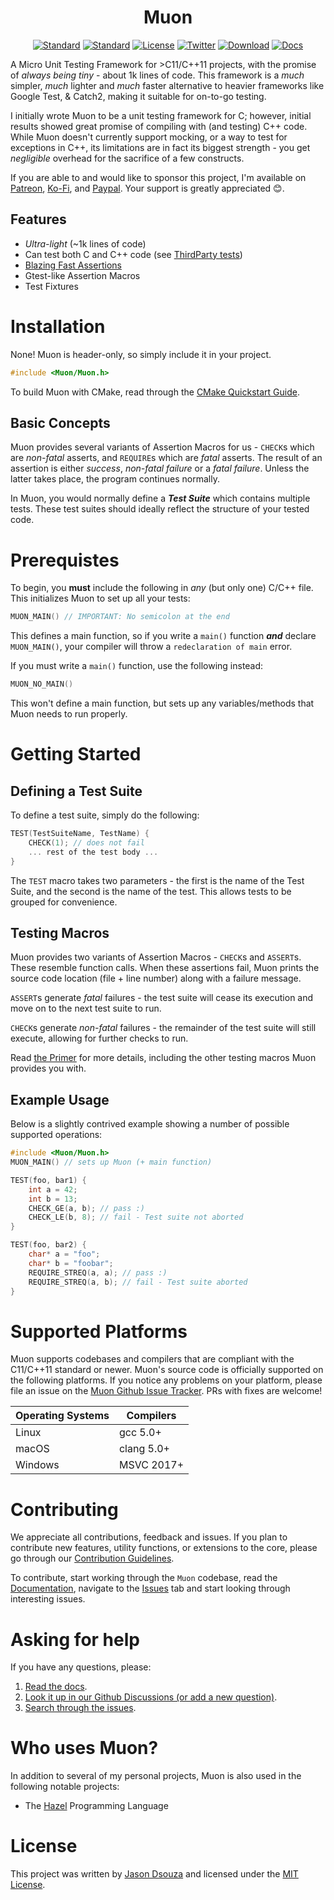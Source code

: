 <div align="center">

<h1>Muon</h1>

[![Standard](https://img.shields.io/badge/C-11/14/17-blue.svg)](https://en.wikipedia.org/wiki/C_(programming_language))
[![Standard](https://img.shields.io/badge/C%2B%2B-11/14/17/20-blue.svg)](https://en.wikipedia.org/wiki/C%2B%2B)
[![License](https://img.shields.io/github/license/jasmcaus/Muon?label=license)][license]
[![Twitter](https://img.shields.io/twitter/follow/jasmcaus.svg?style=flatl&label=Follow&logo=twitter&logoColor=white&color=1da1f2)][twitter-badge]
[![Download](https://img.shields.io/badge/download%20%20-link-green.svg)](https://github.com/jasmcaus/Muon/releases)
[![Docs](https://img.shields.io/badge/docs%20%20-online-blue.svg)][docs]

</div>

A Micro Unit Testing Framework for >C11/C++11 projects, with the promise of *always being tiny* - about 1k lines of
code. This framework is a *much* simpler, *much* lighter and *much* faster alternative to heavier frameworks like 
Google Test, & Catch2, making it suitable for on-to-go testing. 

I initially wrote Muon to be a unit testing framework for C; however, initial results showed great promise of 
compiling with (and testing) C++ code. While Muon doesn't currently support mocking, or a way to test for exceptions
in C++, its limitations are in fact its biggest strength - you get *negligible* overhead for the sacrifice of a few
constructs.

If you are able to and would like to sponsor this project, I'm available on [Patreon](https://patreon.com/jasmcaus),
[Ko-Fi](https://ko-fi.com/jasmcaus), and [Paypal](https://paypal.me/jasmcaus). Your support is greatly appreciated 😊.


## Features
* *Ultra-light* (~1k lines of code)
* Can test both C and C++ code (see [ThirdParty tests](https://github.com/jasmcaus/Muon/blob/dev/test/thirdparty))
* [Blazing Fast Assertions](https://github.com/jasmcaus/Muon/blob/dev/benchmarks)
* Gtest-like Assertion Macros
* Test Fixtures 


# Installation
None! Muon is header-only, so simply include it in your project. 
```c
#include <Muon/Muon.h>
```

To build Muon with CMake, read through the [CMake Quickstart Guide](https://github.com/jasmcaus/Muon/blob/dev/docs/CMake-quickstart.md).


## Basic Concepts
Muon provides several variants of Assertion Macros for us - `CHECK`s which are *non-fatal* asserts, and `REQUIRE`s 
which are *fatal* asserts. The result of an assertion is either *success*, *non-fatal failure* or a *fatal failure*. 
Unless the latter takes place, the program continues normally. 

In Muon, you would normally define a ***Test Suite*** which contains multiple tests. These test suites should 
ideally reflect the structure of your tested code. 


# Prerequistes
To begin, you **must** include the following in *any* (but only one) C/C++ file. This initializes Muon to set up 
all your tests:
```c
MUON_MAIN() // IMPORTANT: No semicolon at the end 
```
This defines a main function, so if you write a `main()` function ***and*** declare `MUON_MAIN()`, your compiler will
throw a `redeclaration of main` error. 

If you must write a `main()` function, use the following instead:
```c
MUON_NO_MAIN()
```
This won't define a main function, but sets up any variables/methods that Muon needs to run properly.


# Getting Started
## Defining a Test Suite
To define a test suite, simply do the following:
```c
TEST(TestSuiteName, TestName) {
    CHECK(1); // does not fail
    ... rest of the test body ...
}
```
The `TEST` macro takes two parameters - the first is the name of the Test Suite, and the second is the name of the 
test. This allows tests to be grouped for convenience. 


## Testing Macros
Muon provides two variants of Assertion Macros - `CHECK`s and `ASSERT`s. These resemble function calls. When these 
assertions fail, Muon prints the source code location (file + line number) along with a failure message. 

`ASSERT`s generate *fatal* failures - the test suite will cease its execution and move on to the next test suite to 
run. 

`CHECK`s generate *non-fatal* failures - the remainder of the test suite will still execute, allowing for further 
checks to run. 

Read [the Primer](https://github.com/jasmcaus/Muon/blob/dev/docs/muon-primer.md) for more details, including the 
other testing macros Muon provides you with.


## Example Usage
Below is a slightly contrived example showing a number of possible supported operations:
```C
#include <Muon/Muon.h>
MUON_MAIN() // sets up Muon (+ main function)

TEST(foo, bar1) {
    int a = 42; 
    int b = 13; 
    CHECK_GE(a, b); // pass :)
    CHECK_LE(b, 8); // fail - Test suite not aborted 
}

TEST(foo, bar2) {
    char* a = "foo";
    char* b = "foobar";
    REQUIRE_STREQ(a, a); // pass :)
    REQUIRE_STREQ(a, b); // fail - Test suite aborted
}
```


# Supported Platforms
Muon supports codebases and compilers that are compliant with the C11/C++11 standard or newer. Muon's source
code is officially supported on the following platforms. If you notice any problems on your platform, please 
file an issue on the [Muon Github Issue Tracker][issues]. PRs with fixes are welcome! 

Operating Systems          | Compilers       
-------------------------- | -------------------------- 
Linux                      | gcc 5.0+ 
macOS                      | clang 5.0+
Windows                    | MSVC 2017+


# Contributing
We appreciate all contributions, feedback and issues. If you plan to contribute new features, utility functions,
or extensions to the core, please go through our [Contribution Guidelines][contributing].

To contribute, start working through the `Muon` codebase, read the [Documentation][docs], navigate to the 
[Issues][issues] tab and start looking through interesting issues. 


# Asking for help
If you have any questions, please:
1. [Read the docs][docs].
2. [Look it up in our Github Discussions (or add a new question)][discussions].
2. [Search through the issues][issues].


# Who uses Muon?
In addition to several of my personal projects, Muon is also used in the following notable projects:
* The [Hazel](https://github.com/HazelLang/Hazel) Programming Language


# License 
This project was written by [Jason Dsouza](https://github.com/jasmcaus) and licensed under the [MIT License](LICENSE).

[contributing]: https://github.com/jasmcaus/Muon/blob/dev/.github/CONTRIBUTING.md
[docs]: https://github.com/jasmcaus/Muon/blob/dev/docs
[discussions]: https://github.com/jasmcaus/Muon/discussions
[issues]: https://github.com/jasmcaus/Muon/issues

[twitter-badge]: https://twitter.com/jasmcaus
[license]: https://github.com/jasmcaus/Muon/blob/dev/LICENSE